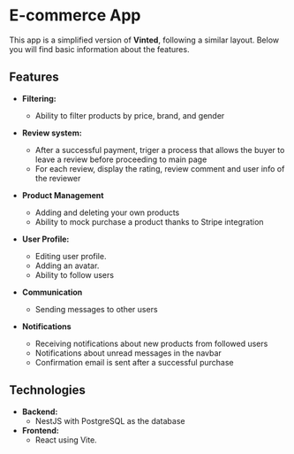# E-commerce App

This app is a simplified version of **Vinted**, following a similar layout. Below you will find basic information about the features.

## Features

- **Filtering:**

  - Ability to filter products by price, brand, and gender
  
- **Review system:**
  - After a successful payment, triger a process that allows the buyer to leave a review before proceeding to main page
  - For each review, display the rating, review comment and user info of the reviewer

- **Product Management**
  - Adding and deleting your own products
  - Ability to mock purchase a product thanks to Stripe integration
- **User Profile:**

  - Editing user profile.
  - Adding an avatar.
  - Ability to follow users

- **Communication**

  - Sending messages to other users

- **Notifications**
  - Receiving notifications about new products from followed users
  - Notifications about unread messages in the navbar
  - Confirmation email is sent after a successful purchase

## Technologies

- **Backend:**
  - NestJS with PostgreSQL as the database
- **Frontend:**
  - React using Vite.

